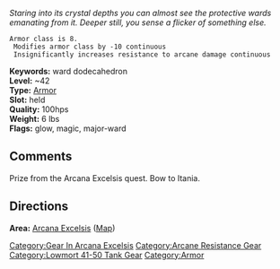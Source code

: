 *Staring into its crystal depths you can almost see the protective wards
emanating from it. Deeper still, you sense a flicker of something else.*

`Armor class is 8.`  
` Modifies armor class by -10 continuous`  
` Insignificantly increases resistance to arcane damage continuous`

**Keywords:** ward dodecahedron  
**Level:** \~42  
**Type:** [Armor](:Category:Armor "wikilink")  
**Slot:** held  
**Quality:** 100hps  
**Weight:** 6 lbs  
**Flags:** glow, magic, major-ward

## Comments

Prize from the Arcana Excelsis quest. Bow to Itania.

## Directions

**Area:** [Arcana Excelsis](:Category:Arcana_Excelsis "wikilink")
([Map](Arcana_Excelsis_Map "wikilink"))

[Category:Gear In Arcana
Excelsis](Category:Gear_In_Arcana_Excelsis "wikilink") [Category:Arcane
Resistance Gear](Category:Arcane_Resistance_Gear "wikilink")
[Category:Lowmort 41-50 Tank
Gear](Category:Lowmort_41-50_Tank_Gear "wikilink")
[Category:Armor](Category:Armor "wikilink")
